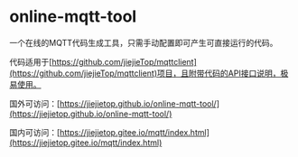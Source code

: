 # online-mqtt-tool

一个在线的MQTT代码生成工具，只需手动配置即可产生可直接运行的代码。

代码适用于[https://github.com/jiejieTop/mqttclient](https://github.com/jiejieTop/mqttclient)项目，且附带代码的API接口说明，极易使用。

国外可访问：[https://jiejietop.github.io/online-mqtt-tool/](https://jiejietop.github.io/online-mqtt-tool/)

国内可访问：[https://jiejietop.gitee.io/mqtt/index.html](https://jiejietop.gitee.io/mqtt/index.html)

